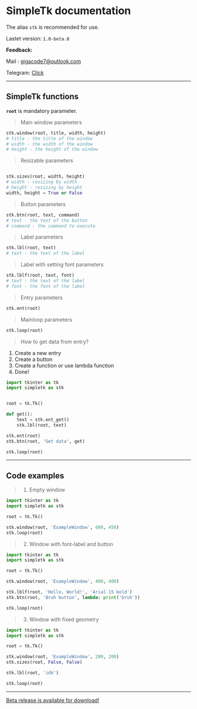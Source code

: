 # SimpleTk documentation

The alias `stk` is recommended for use.

Lastet version: `1.0-beta.0`

**Feedback:**

Mail : gigacode7@outlook.com

Telegram: [Click](https://t.me/wannabestark)
___

## SimpleTk functions
**`root`** is mandatory parameter.

> Main window parameters
```python
stk.window(root, title, width, height)
# title - the title of the window
# width - the width of the window
# height - the height of the window
``` 

> Resizable parameters
```python

stk.sizes(root, width, height) 
# width - resizing by width
# height - resizing by height
width, height = True or False
```

> Button parameters
```python
stk.btn(root, text, command)
# text - the text of the button
# command - the command to execute
```

> Label parameters
```python
stk.lbl(root, text)
# text - the text of the label
```

> Label with setting font parameters
```python
stk.lblf(root, text, font)
# text - the text of the label
# font - the font of the label
```

> Entry parameters
```python
stk.ent(root)
```

> Mainloop parameters
```python
stk.loop(root)
```
> How to get data from entry?

1. Create a new entry
2. Create a button
3. Create a function or use lambda function
4. Done!
```python
import tkinter as tk
import simpletk as stk


root = tk.Tk()

def get():
    text = stk.ent_get()
    stk.lbl(root, text)

stk.ent(root)
stk.btn(root, 'Get data', get)

stk.loop(root)
```
___

## Code examples

> 1. Empty window
```python
import tkinter as tk
import simpletk as stk

root = tk.Tk()

stk.window(root, 'ExampleWindow', 600, 450)
stk.loop(root)
```

> 2. Window with font-label and button
```python
import tkinter as tk
import simpletk as stk

root = tk.Tk()

stk.window(root, 'ExampleWindow', 400, 400)

stk.lblf(root, 'Hello, World!', 'Arial 15 bold')
stk.btn(root, 'Bruh button', lambda: print('bruh'))

stk.loop(root)
```

> 3. Window with fixed geometry
```python
import tkinter as tk
import simpletk as stk

root = tk.Tk()

stk.window(root, 'ExampleWindow', 200, 200)
stk.sizes(root, False, False)

stk.lbl(root, 'idk')

stk.loop(root)
```

___
[Beta release is available for download!](https://github.com/gigacode7/simpletk/releases)
